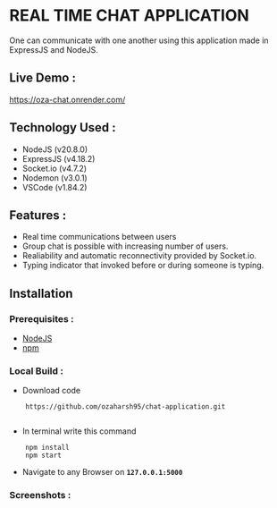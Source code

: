 # REAL TIME CHAT APPLICATION 

One can communicate with one another using this application made in ExpressJS and NodeJS.

## Live Demo :

https://oza-chat.onrender.com/

## Technology Used :

+ NodeJS (v20.8.0)
+ ExpressJS (v4.18.2)
+ Socket.io (v4.7.2)
+ Nodemon (v3.0.1)
+ VSCode (v1.84.2)

## Features :

+ Real time communications between users
+ Group chat is possible with increasing number of users.
+ Realiability and automatic reconnectivity provided by Socket.io.
+ Typing indicator that invoked before or during someone is typing. 

## Installation

### Prerequisites : 

+ [NodeJS](https://nodejs.org/en/)
+ [npm](https://www.npmjs.com/)

### Local Build :

+ Download code
```
    https://github.com/ozaharsh95/chat-application.git
    
```
+ In terminal write this command
  
```
    npm install
    npm start
```

+ Navigate to any Browser on 
   **`127.0.0.1:5000`**

### Screenshots :

